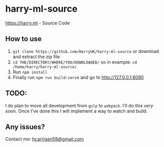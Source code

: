 # harry-ml-source
https://harry.ml - Source Code

## How to use
1. `git clone https://github.com/HarryUK/harry-ml-source` or download and extract the zip file
2. `cd THE/DIRECTORY/WHERE/YOU/DOWNLOADED/` so in example: `cd /home/harry/harry-ml-source/`
3. Run `npm install`
4. Finally run `npm run build:serve` and go to http://127.0.0.1:8080

## TODO:
I do plan to move all development from `gulp` to `webpack`.  I'll do this *very* soon. Once I've done this I will implement
a way to watch and build.

## Any issues?
Contact me: hcarrigan59@gmail.com
